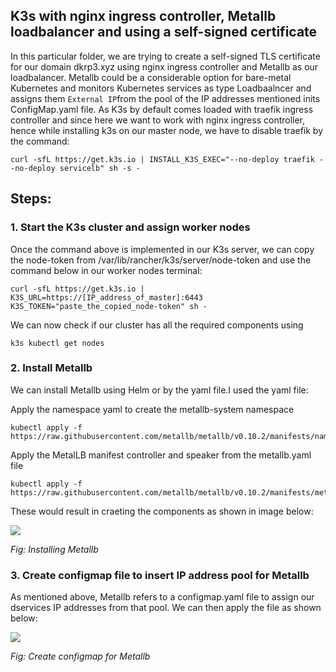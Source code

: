 ## K3s with nginx ingress controller, Metallb loadbalancer and using a self-signed certificate

In this particular folder, we are trying to create a self-signed TLS certificate for our domain dkrp3.xyz using nginx ingress controller and Metallb as our loadbalancer. Metallb could be a considerable option for bare-metal Kubernetes and monitors Kubernetes services as type Loadbaalncer and assigns them <code>External IP</code>from the pool of the IP addresses mentioned inits ConfigMap.yaml file. As K3s by default comes loaded with traefik ingress controller and since here we want to work with nginx ingress controller, hence while installing k3s on our master node, we have to disable traefik by the command:

```
curl -sfL https://get.k3s.io | INSTALL_K3S_EXEC="--no-deploy traefik --no-deploy servicelb" sh -s -
```

## Steps:

### 1. Start the K3s cluster and assign worker nodes

Once the command above is implemented in our K3s server, we can copy the node-token from /var/lib/rancher/k3s/server/node-token and use the command below in our worker nodes terminal:

```
curl -sfL https://get.k3s.io | K3S_URL=https://[IP_address_of_master]:6443 K3S_TOKEN="paste_the_copied_node-token" sh -
```

We can now check if our cluster has all the required components using 

```
k3s kubectl get nodes
```


### 2. Install Metallb

We can install Metallb using Helm or by the yaml file.I used the yaml file:

Apply the namespace yaml to create the metallb-system namespace

```
kubectl apply -f https://raw.githubusercontent.com/metallb/metallb/v0.10.2/manifests/namespace.yaml
```

Apply the MetalLB manifest controller and speaker from the metallb.yaml file
```
kubectl apply -f https://raw.githubusercontent.com/metallb/metallb/v0.10.2/manifests/metallb.yaml
```
These would result in craeting the components as shown in image below:

<img src="https://github.com/dikshita-git/RP_Ingress_security-IPv4_and_IPv6/blob/main/Wiki-page-images/Certificate_with_k3s%2Bnginx/2.PNG">
<p><i>Fig: Installing Metallb</i></p>


### 3. Create configmap file to insert IP address pool for Metallb

As mentioned above, Metallb refers to a configmap.yaml file to assign our dservices IP addresses from that pool. We can then apply the file as shown below:

<img src="https://github.com/dikshita-git/RP_Ingress_security-IPv4_and_IPv6/blob/main/Wiki-page-images/Certificate_with_k3s%2Bnginx/3.PNG">
<p><i>Fig: Create configmap for Metallb</i></p>
